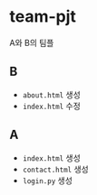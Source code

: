 # team-pjt
A와 B의 팀플




## B

- `about.html` 생성
- `index.html` 수정

## A

- `index.html` 생성
- `contact.html` 생성
- `login.py` 생성

